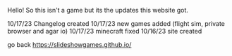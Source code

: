 Hello!
So this isn't a game but its the updates this website got.

10/17/23 Changelog created
10/17/23 new games added (flight sim, private browser and agar io)
10/17/23 minecraft fixed
10/16/23 site created

go back
https://slideshowgames.github.io/
